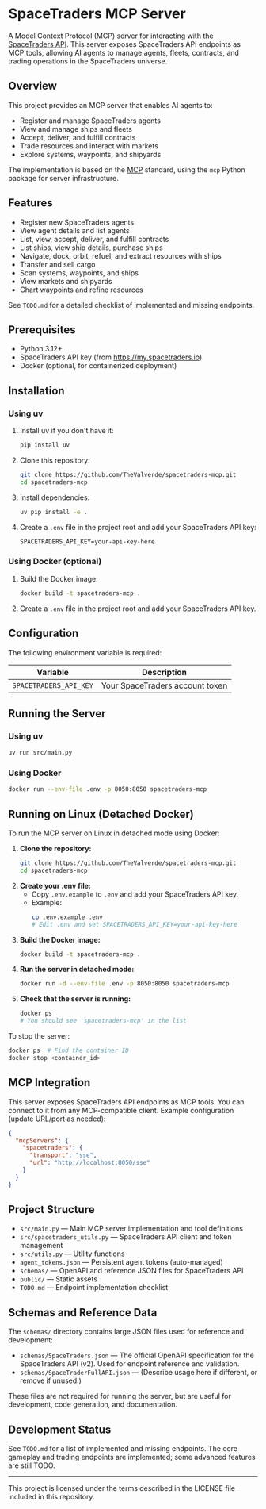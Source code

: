 # SpaceTraders MCP Server

A Model Context Protocol (MCP) server for interacting with the [SpaceTraders API](https://spacetraders.io/). This server exposes SpaceTraders API endpoints as MCP tools, allowing AI agents to manage agents, fleets, contracts, and trading operations in the SpaceTraders universe.

## Overview

This project provides an MCP server that enables AI agents to:
- Register and manage SpaceTraders agents
- View and manage ships and fleets
- Accept, deliver, and fulfill contracts
- Trade resources and interact with markets
- Explore systems, waypoints, and shipyards

The implementation is based on the [MCP](https://modelcontextprotocol.io) standard, using the `mcp` Python package for server infrastructure.

## Features

- Register new SpaceTraders agents
- View agent details and list agents
- List, view, accept, deliver, and fulfill contracts
- List ships, view ship details, purchase ships
- Navigate, dock, orbit, refuel, and extract resources with ships
- Transfer and sell cargo
- Scan systems, waypoints, and ships
- View markets and shipyards
- Chart waypoints and refine resources

See `TODO.md` for a detailed checklist of implemented and missing endpoints.

## Prerequisites

- Python 3.12+
- SpaceTraders API key (from https://my.spacetraders.io)
- Docker (optional, for containerized deployment)

## Installation

### Using uv

1. Install uv if you don't have it:
   ```bash
   pip install uv
   ```

2. Clone this repository:
   ```bash
   git clone https://github.com/TheValverde/spacetraders-mcp.git
   cd spacetraders-mcp
   ```

3. Install dependencies:
   ```bash
   uv pip install -e .
   ```

4. Create a `.env` file in the project root and add your SpaceTraders API key:
   ```env
   SPACETRADERS_API_KEY=your-api-key-here
   ```

### Using Docker (optional)

1. Build the Docker image:
   ```bash
   docker build -t spacetraders-mcp .
   ```

2. Create a `.env` file in the project root and add your SpaceTraders API key.

## Configuration

The following environment variable is required:

| Variable                | Description                                 |
|-------------------------|---------------------------------------------|
| `SPACETRADERS_API_KEY`  | Your SpaceTraders account token             |

## Running the Server

### Using uv

```bash
uv run src/main.py
```

### Using Docker

```bash
docker run --env-file .env -p 8050:8050 spacetraders-mcp
```

## Running on Linux (Detached Docker)

To run the MCP server on Linux in detached mode using Docker:

1. **Clone the repository:**
   ```bash
   git clone https://github.com/TheValverde/spacetraders-mcp.git
   cd spacetraders-mcp
   ```
2. **Create your .env file:**
   - Copy `.env.example` to `.env` and add your SpaceTraders API key.
   - Example:
     ```bash
     cp .env.example .env
     # Edit .env and set SPACETRADERS_API_KEY=your-api-key-here
     ```
3. **Build the Docker image:**
   ```bash
   docker build -t spacetraders-mcp .
   ```
4. **Run the server in detached mode:**
   ```bash
   docker run -d --env-file .env -p 8050:8050 spacetraders-mcp
   ```
5. **Check that the server is running:**
   ```bash
   docker ps
   # You should see 'spacetraders-mcp' in the list
   ```

To stop the server:
```bash
docker ps  # Find the container ID
docker stop <container_id>
```

## MCP Integration

This server exposes SpaceTraders API endpoints as MCP tools. You can connect to it from any MCP-compatible client. Example configuration (update URL/port as needed):

```json
{
  "mcpServers": {
    "spacetraders": {
      "transport": "sse",
      "url": "http://localhost:8050/sse"
    }
  }
}
```

## Project Structure

- `src/main.py` — Main MCP server implementation and tool definitions
- `src/spacetraders_utils.py` — SpaceTraders API client and token management
- `src/utils.py` — Utility functions
- `agent_tokens.json` — Persistent agent tokens (auto-managed)
- `schemas/` — OpenAPI and reference JSON files for SpaceTraders API
- `public/` — Static assets
- `TODO.md` — Endpoint implementation checklist

## Schemas and Reference Data

The `schemas/` directory contains large JSON files used for reference and development:

- `schemas/SpaceTraders.json` — The official OpenAPI specification for the SpaceTraders API (v2). Used for endpoint reference and validation.
- `schemas/SpaceTraderFullAPI.json` — (Describe usage here if different, or remove if unused.)

These files are not required for running the server, but are useful for development, code generation, and documentation.

## Development Status

See `TODO.md` for a list of implemented and missing endpoints. The core gameplay and trading endpoints are implemented; some advanced features are still TODO.

---

This project is licensed under the terms described in the LICENSE file included in this repository. 